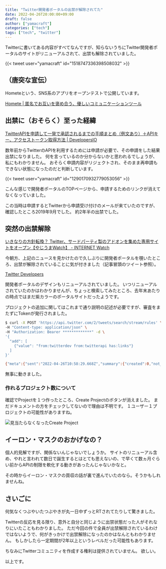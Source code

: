 ```yaml
---
title: "Twitter開発者ポータルの出禁が解除されてた"
date: 2022-04-26T20:00:00+09:00
draft: false
author: ["yamacraft"]
categories: ["tech"]
tags: ["tech", "twitter"]
---
```


Twitterに書いてある内容がすべてなんですが、知らないうちにTwitter開発者ポータルのサイトがリニューアルされて、出禁も解除されていました。

{{< tweet user="yamacraft" id="1518747336398508032" >}}

## （唐突な宣伝）

Hometeという、SNS系のアプリをオープンテストで公開しています。

[Homete | 匿名でお互いを褒め合う、優しいコミュニケーションツール](https://homete.yamaglo.jp/)

## 出禁に（おそらく）至った経緯

[TwitterAPIを申請して一発で承認されるまでの手順まとめ（例文あり）＋APIキー、アクセストークン取得方法 \| DevelopersIO](https://dev.classmethod.jp/articles/twitter-api-approved-way/)

数年前からTwitterのAPIを利用するためには申請が必要で、その申請をした結果出禁になりました。
何を言っているのか分からないかと思われるでしょうが、私にもわかりません。
おそらく申請内容がリジェクトされ、そのまま再申請もできない状態になったのだと判断しています。

{{< tweet user="yamacraft" id="1290170932779053056" >}}

こんな感じで開発者ポータルのTOPページから、申請するためのリンクが消えてなくなっていました。

この当時は申請するとTwitterから申請受け付けのメールが来ていたのですが、確認したところ2019年9月でした。
約2年半の出禁でした。

## 突然の出禁解除

[いきなりの方針転換？ Twitter、サードパーティ製のアドオンを集めた専用サイトをオープン【やじうまWatch】 \- INTERNET Watch](https://internet.watch.impress.co.jp/docs/yajiuma/1405545.html)

今朝方、上記のニュースを見かけたので久しぶりに開発者ポータルを覗いたところ、出禁が解除されていることに気が付きました（記事冒頭のツイート参照）。

[Twitter Developers](https://developer.twitter.com/en/portal/dashboard)

開発者ポータルのデザインもリニューアルされていました。
いつリニューアルされていたのかはわかりませんが、ちょっと検索してみたところ、去年末あたりの時点ではまだ紫カラーのポータルサイトだったようです。

プロジェクトの追加に関してはこれまで通り説明の記述が必要ですが、審査をまたずにTokenが発行されました。

``` sh
$ curl -X POST 'https://api.twitter.com/2/tweets/search/stream/rules' \
-H "Content-type: application/json" \
-H "Authorization: Bearer *************" -d \
'{
  "add": [
    {"value": "from:twitterdev from:twitterapi has:links"}
  ]
}'

{"meta":{"sent":"2022-04-26T10:58:29.668Z","summary":{"created":0,"not_created":1,"valid":0,"invalid":1}},"errors":[{"value":"from:twitterdev from:twitterapi has:links","id":"1518831215612096512","title":"DuplicateRule","type":"https://api.twitter.com/2/problems/duplicate-rules"}]}%
```

無事に動きました。

### 作れるプロジェクト数について

確認でProjectを１つ作ったところ、Create Projectのボタンが消えました。
まだドキュメントの方をチェックしてないので理由は不明です。
１ユーザー１プロジェクトの可能性がありますね。

![見当たらなくなったCreate Project](/note/image/comeback-twitter-develop-site/create_project_list.png)

## イーロン・マスクのおかげなの？

個人的見解ですが、関係ないんじゃないでしょうか。
サイトのリニューアル含め、やれと言われて数日で誕生するとはとても思えないの、で早くて数ヵ月ぐらい前からAPIの制限を軟化する動きがあったんじゃないかなと。

その時からイーロン・マスクの買収の話が裏で進んでいたのなら。そうかもしれませんね。

## さいごに

何気なくつぶやいたつぶやきが丸一日中ずっとRTされてたりして驚きました。

Twitterの反応を見る限り、意外と自分と同じように出禁状態だった人がそれなりにいたこともわかりました。
ただ今回の件で全員が出禁解除されているわけではないようで、何がきっかけで出禁解除になったのかはなんともわかりません。
もしかしたら一定期間が2年以上というレベルだった可能性もあります。

ちなみにTwitterコミュニティを作成する権利は提供されていません。
欲しい。

以上です。
